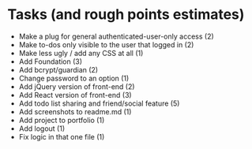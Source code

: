 # Tasks (and rough points estimates)

* Make a plug for general authenticated-user-only access (2)
* Make to-dos only visible to the user that logged in (2)
* Make less ugly / add any CSS at all (1)
* Add Foundation (3)
* Add bcrypt/guardian (2)
* Change password to an option (1)
* Add jQuery version of front-end (2)
* Add React version of front-end (3)
* Add todo list sharing and friend/social feature (5)
* Add screenshots to readme.md (1)
* Add project to portfolio (1)
* Add logout (1)
* Fix logic in that one file (1)
